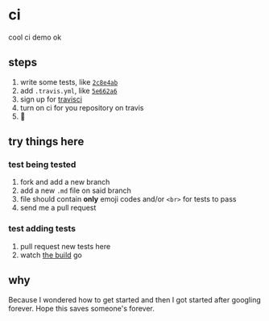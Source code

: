 # ci

cool ci demo ok

## steps

1. write some tests, like [`2c8e4ab`](https://github.com/evilmuan/ci/commit/2c8e4ab4eb678d8ff37d2f2185abd546f4474ac8)
2. add `.travis.yml`, like [`5e662a6`](https://github.com/evilmuan/ci/commit/5e662a661f3a0dc5d28ff3008d7a554f8c86e744)
3. sign up for [travisci](https://travis-ci.org)
4. turn on ci for you repository on travis
5. :tada:

## try things here

### test being tested

1. fork and add a new branch
2. add a new `.md` file on said branch
3. file should contain **only** emoji codes and/or `<br>` for tests to pass
4. send me a pull request

### test adding tests

1. pull request new tests here
2. watch [the build](https://travis-ci.org/evilmuan/ci/builds) go


## why

Because I wondered how to get started and then I got started after googling forever. Hope this saves someone's forever.
